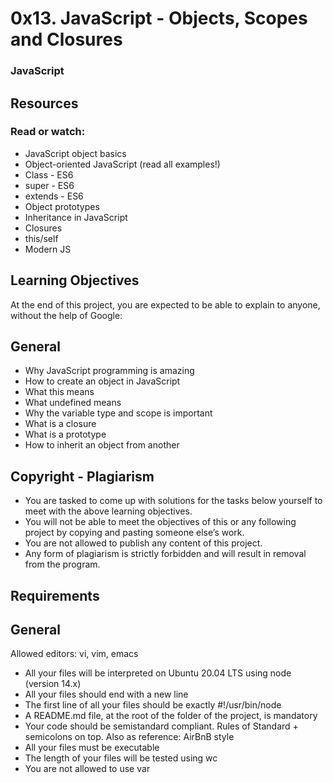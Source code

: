 # 0x13. JavaScript - Objects, Scopes and Closures
### JavaScript

## Resources
### Read or watch:

- JavaScript object basics
- Object-oriented JavaScript (read all examples!)
- Class - ES6
- super - ES6
- extends - ES6
- Object prototypes
- Inheritance in JavaScript
- Closures
- this/self
- Modern JS
## Learning Objectives
At the end of this project, you are expected to be able to explain to anyone, without the help of Google:

## General
- Why JavaScript programming is amazing
- How to create an object in JavaScript
- What this means
- What undefined means
- Why the variable type and scope is important
- What is a closure
- What is a prototype
- How to inherit an object from another

## Copyright - Plagiarism
- You are tasked to come up with solutions for the tasks below yourself to meet with the above learning objectives.
- You will not be able to meet the objectives of this or any following project by copying and pasting someone else’s work.
- You are not allowed to publish any content of this project.
- Any form of plagiarism is strictly forbidden and will result in removal from the program.
## Requirements
## General
Allowed editors: vi, vim, emacs
- All your files will be interpreted on Ubuntu 20.04 LTS using node (version 14.x)
- All your files should end with a new line
- The first line of all your files should be exactly #!/usr/bin/node
- A README.md file, at the root of the folder of the project, is mandatory
- Your code should be semistandard compliant. Rules of Standard +   semicolons on top. Also as reference: AirBnB style
- All your files must be executable
- The length of your files will be tested using wc
- You are not allowed to use var